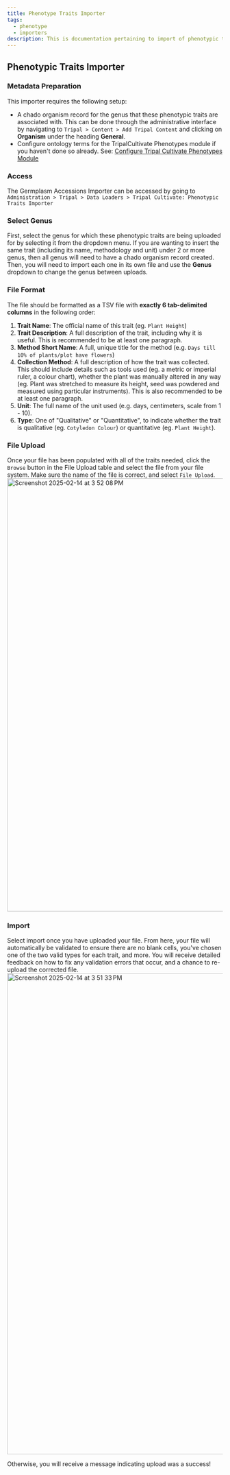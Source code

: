 ```yaml
---
title: Phenotype Traits Importer
tags:
  - phenotype
  - importers
description: This is documentation pertaining to import of phenotypic traits into the Chado database.
---
```


## Phenotypic Traits Importer

### Metadata Preparation
This importer requires the following setup:
- A chado organism record for the genus that these phenotypic traits are associated with. This can be done through the administrative interface by navigating to `Tripal > Content > Add Tripal Content` and clicking on **Organism** under the heading **General**.
- Configure ontology terms for the TripalCultivate Phenotypes module if you haven't done so already. See: [Configure Tripal Cultivate Phenotypes Module](administration/configuration)

### Access
The Germplasm Accessions Importer can be accessed by going to `Administration > Tripal > Data Loaders > Tripal Cultivate: Phenotypic Traits Importer`

### Select Genus
First, select the genus for which these phenotypic traits are being uploaded for by selecting it from the dropdown menu.
If you are wanting to insert the same trait (including its name, methodology and unit) under 2 or more genus, then all genus will need to have a chado organism record created. Then, you will need to import each one in its own file and use the **Genus** dropdown to change the genus between uploads.

### File Format
The file should be formatted as a TSV file with **exactly 6 tab-delimited columns** in the following order:
1. **Trait Name**: The official name of this trait (eg. `Plant Height`)
2. **Trait Description**: A full description of the trait, including why it is useful. This is recommended to be at least one paragraph.
3. **Method Short Name**: A full, unique title for the method (e.g. `Days till 10% of plants/plot have flowers`)
4. **Collection Method**: A full description of how the trait was collected. This should include details such as tools used (eg. a metric or imperial ruler, a colour chart), whether the plant was manually altered in any way (eg. Plant was stretched to measure its height, seed was powdered and measured using particular instruments). This is also recommended to be at least one paragraph.
5. **Unit**: The full name of the unit used (e.g. days, centimeters, scale from 1 - 10).
6. **Type**: One of "Qualitative" or "Quantitative", to indicate whether the trait is qualitative (eg. `Cotyledon Colour`) or quantitative (eg. `Plant Height`).

### File Upload
Once your file has been populated with all of the traits needed, click the `Browse` button in the File Upload table and select the file from your file system. Make sure the name of the file is correct, and select `File Upload`.
<img width="1010" alt="Screenshot 2025-02-14 at 3 52 08 PM" src="https://github.com/user-attachments/assets/72457a9e-d1e1-422e-a023-008518686f8c" />

### Import
Select import once you have uploaded your file. From here, your file will automatically be validated to ensure there are no blank cells, you've chosen one of the two valid types for each trait, and more. You will receive detailed feedback on how to fix any validation errors that occur, and a chance to re-upload the corrected file.
<img width="1122" alt="Screenshot 2025-02-14 at 3 51 33 PM" src="https://github.com/user-attachments/assets/85ccc69b-15f6-4733-a4c0-5531bc020caf" />

Otherwise, you will receive a message indicating upload was a success!
